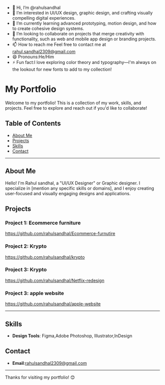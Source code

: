 - 👋 Hi, I’m @rahulsandhal
- 👀 I’m interested in UI/UX design, graphic design, and crafting visually compelling digital experiences.
- 🌱 I’m currently learning advanced prototyping, motion design, and how to create cohesive design systems.
- 💞️ I’m looking to collaborate on projects that merge creativity with functionality, such as web and mobile app design or branding projects.
- 📫 How to reach me Feel free to contact me at rahul.sandhal2309@gmail.com
- 😄 Pronouns:He/Him
- ⚡ Fun fact:I love exploring color theory and typography—I'm always on the lookout for new fonts to add to my collection!


# My Portfolio

Welcome to my portfolio! This is a collection of my work, skills, and projects. Feel free to explore and reach out if you'd like to collaborate!

## Table of Contents
- [About Me](#about-me)
- [Projects](#projects)
- [Skills](#skills)
- [Contact](#contact)

---

## About Me

Hello! I'm Rahul sandhal, a  "UI/UX Designer" or Graphic designer. I specialize in [mention any specific skills or domains], and I enjoy creating user-focused and visually engaging designs and applications.

## Projects

### Project 1: Ecommerce furniture

https://github.com/rahulsandhal/Ecommerce-furnutire
### Project 2: Krypto

https://github.com/rahulsandhal/krypto
### Project 3: Krypto

https://github.com/rahulsandhal/Netflix-redesign

### Project 3: apple website
https://github.com/rahulsandhal/apple-website


---

## Skills


- **Design Tools**: Figma,Adobe Photoshop, Illustrator,InDesign

## Contact

- **Email**:rahulsandhal2309@gmail.com


---

Thanks for visiting my portfolio! 😊


<!---
rahulsandhal/rahulsandhal is a ✨ special ✨ repository because its `README.md` (this file) appears on your GitHub profile.
You can click the Preview link to take a look at your changes.
--->
